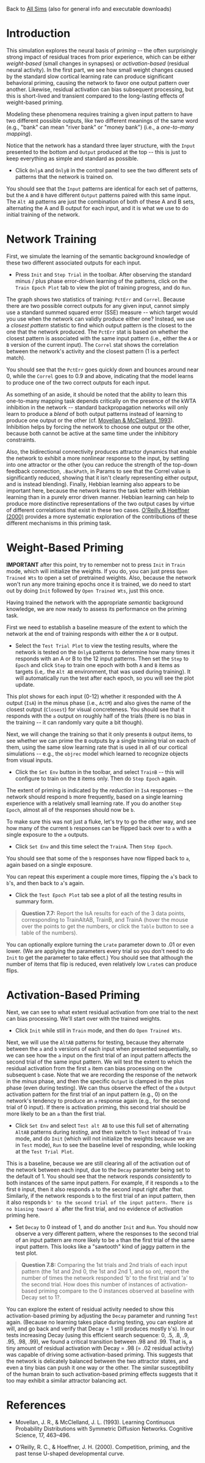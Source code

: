 Back to [All Sims](https://github.com/CompCogNeuro/sims) (also for general info and executable downloads)

# Introduction

This simulation explores the neural basis of _priming_ -- the often surprisingly strong impact of residual traces from prior experience, which can be either _weight-based_ (small changes in synapses) or _activation-based_ (residual neural activity). In the first part, we see how small weight changes caused by the standard slow cortical learning rate can produce significant behavioral priming, causing the network to favor one output pattern over another. Likewise, residual activation can bias subsequent processing, but this is short-lived and transient compared to the long-lasting effects of weight-based priming.

Modeling these phenomena requires training a given input pattern to have two different possible outputs, like two different meanings of the same word (e.g., "bank" can mean "river bank" or "money bank") (i.e., a *one-to-many mapping*).  

Notice that the network has a standard three layer structure, with the `Input` presented to the bottom and `Output` produced at the top -- this is just to keep everything as simple and standard as possible.

* Click `OnlyA` and `OnlyB` in the control panel to see the two different sets of patterns that the network is trained on.

You should see that the `Input` patterns are identical for each set of patterns, but the `A` and `B` have different `Output` patterns paired with this same input. The `Alt AB` patterns are just the combination of both of these A and B sets, alternating the A and B output for each input, and it is what we use to do initial training of the network.

# Network Training

First, we simulate the learning of the semantic background knowledge of these two different associated outputs for each input.

* Press `Init` and `Step Trial` in the toolbar. After observing the standard minus / plus phase error-driven learning of the patterns, click on the `Train Epoch Plot` tab to view the plot of training progress, and do `Run`.

The graph shows two statistics of training: `PctErr` and `Correl`.  Because there are two possible correct outputs for any given input, cannot simply use a standard summed squared error (SSE) measure -- which target would you use when the network can validly produce either one?  Instead, we use a _closest pattern_ statistic to find which output pattern is the closest to the one that the network produced. The `PctErr` stat is based on whether the closest pattern is associated with the same input pattern (i.e., either the `A` or `B` version of the current input).  The `Correl` stat shows the correlation between the network's activity and the closest pattern (1 is a perfect match).  

You should see that the `PctErr` goes quickly down and bounces around near 0, while the `Correl` goes to 0.9 and above, indicating that the model learns to produce one of the two correct outputs for each input.

As something of an aside, it should be noted that the ability to learn this one-to-many mapping task depends critically on the presence of the kWTA inhibition in the network -- standard backpropagation networks will only learn to produce a _blend_ of both output patterns instead of learning to produce one output or the other (cf. [Movellan & McClelland, 1993](#references)). Inhibition helps by forcing the network to choose one output or the other, because both cannot be active at the same time under the inhibitory constraints.

Also, the bidirectional connectivity produces attractor dynamics that enable the network to exhibit a more nonlinear response to the input, by settling into one attractor or the other (you can reduce the strength of the top-down feedback connection, `.BackPath`, in Params to see that the Correl value is significantly reduced, showing that it isn't clearly representing either output, and is instead blending).  Finally, Hebbian learning also appears to be important here, because the network learns the task better with Hebbian learning than in a purely error driven manner. Hebbian learning can help to produce more distinctive representations of the two output cases by virtue of different correlations that exist in these two cases. [O'Reilly & Hoeffner (2000)](#references) provides a more systematic exploration of the contributions of these different mechanisms in this priming task. 

# Weight-Based Priming

**IMPORTANT** after this point, try to remember not to press `Init` in `Train` mode, which will initialize the weights. If you do, you can just press `Open Trained Wts` to open a set of pretrained weights.  Also, because the network won't run any more training epochs once it is trained, we do need to start out by doing `Init` followed by `Open Trained Wts`, just this once.

Having trained the network with the appropriate _semantic_ background knowledge, we are now ready to assess its performance on the priming task. 

First we need to establish a baseline measure of the extent to which the network at the end of training responds with either the `A` or `B` output.

* Select the `Test Trial Plot` to view the testing results, where the network is tested on the `OnlyA` patterns to determine how many times it responds with an A or B to the 12 input patterns. Then set the `Step` to `Epoch` and click `Step` to train one epoch with both `A` and `B` items as targets (i.e,. the `Alt AB` environment, that was used during training). It will automatically run the test after each epoch, so you will see the plot update.

This plot shows for each input (0-12) whether it responded with the A output (`IsA`) in the minus phase (i.e., `ActM`) and also gives the name of the closest output (`Closest`) for visual concreteness.  You should see that it responds with the `a` output on roughly half of the trials (there is no bias in the training -- it can randomly vary quite a bit though).

Next, we will change the training so that it only presents `B` output items, to see whether we can prime the `B` outputs by a single training trial on each of them, using the same slow learning rate that is used in all of our cortical simulations -- e.g., the `objrec` model which learned to recognize objects from visual inputs.

* Click the `Set Env` button in the toolbar, and select `TrainB` -- this will configure to train on the `B` items only. Then do `Step Epoch` again.

The extent of priming is indicated by the *reduction* in `IsA` responses -- the network should respond `b` more frequently, based on a single learning experience with a relatively small learning rate. If you do another `Step Epoch`, almost all of the responses should now be `b`.

To make sure this was not just a fluke, let's try to go the other way, and see how many of the current `b` responses can be flipped back over to `a` with a single exposure to the `a` outputs.

* Click `Set Env` and this time select the `TrainA`.  Then `Step Epoch`.

You should see that some of the `b` responses have now flipped back to `a`, again based on a single exposure.

You can repeat this experiment a couple more times, flipping the `a`'s back to `b`'s, and then back to `a`'s again.

* Click the `Test Epoch Plot` tab see a plot of all the testing results in summary form. 

> **Question 7.7:** Report the IsA results for each of the 3 data points, corresponding to TrainAltAB, TrainB, and TrainA (hover the mouse over the points to get the numbers, or click the `Table` button to see a table of the numbers).

You can optionally explore turning the `Lrate` parameter down to .01 or even lower. (We are applying the parameters every trial so you don't need to do `Init` to get the parameter to take effect.) You should see that although the number of items that flip is reduced, even relatively low `Lrate`s can produce flips.

# Activation-Based Priming

Next, we can see to what extent residual activation from one trial to the next can bias processing. We'll start over with the trained weights.

* Click `Init` while still in `Train` mode, and then do `Open Trained Wts`.

Next, we will use the `AltAB` patterns for testing, because they alternate between the `a` and `b` versions of each input when presented sequentially, so we can see how the `a` input on the first trial of an input pattern affects the second trial of the same input pattern. We will test the extent to which the residual activation from the first `a` item can bias processing on the subsequent `b` case.  Note that we are recording the response of the network in the _minus_ phase, and then the specific `Output` is clamped in the plus phase (even during testing). We can thus observe the effect of the `a` `Output` activation pattern for the first trial of an input pattern (e.g., 0) on the network's tendency to produce an `a` response again (e.g., for the second trial of 0 input). If there is activation priming, this second trial should be more likely to be an `a` than the first trial.

* Click `Set Env` and select `Test alt AB` to use this full set of alternating `AltAB` patterns during _testing_, and then switch to `Test` instead of `Train` mode, and do `Init` (which will not initialize the weights because we are in `Test` mode), `Run` to see the baseline level of responding, while looking at the `Test Trial Plot`.

This is a baseline, because we are still clearing all of the activation out of the network between each input, due to the `Decay` parameter being set to the default of 1. You should see that the network responds _consistently_ to both instances of the same input pattern. For example, if it responds `a` to the first `0` input, then it also responds `a` to the second input right after that. Similarly, if the network responds `b` to the first trial of an input pattern, then it also responds `b' to the second trial of the input pattern. There is no biasing toward `a` after the first trial, and no evidence of activation priming here.

* Set `Decay` to 0 instead of 1, and do another `Init` and `Run`. You should now observe a very different pattern, where the responses to the second trial of an input pattern are more likely to be `a` than the first trial of the same input pattern. This looks like a "sawtooth" kind of jaggy pattern in the test plot.

> **Question 7.8:** Comparing the 1st trials and 2nd trials of each input pattern (the 1st and 2nd 0, the 1st and 2nd 1, and so on), report the number of times the network responded 'b' to the first trial and 'a' to the second trial. How does this number of instances of activation-based priming compare to the 0 instances observed at baseline with Decay set to 1?.

You can explore the extent of residual activity needed to show this activation-based priming by adjusting the `Decay` parameter and running `Test` again. (Because no learning takes place during testing, you can explore at will, and go back and verify that Decay = 1 still produces mostly `b`'s).  In our tests increasing Decay (using this efficient search sequence: 0, .5, .8, .9, .95, .98, .99), we found a critical transition between .98 and .99. That is, a tiny amount of residual activation with Decay = .98 (= .02 residual activity) was capable of driving some activation-based priming. This suggests that the network is delicately balanced between the two attractor states, and even a tiny bias can push it one way or the other. The similar susceptibility of the human brain to such activation-based priming effects suggests that it too may exhibit a similar attractor balancing act.

# References

* Movellan, J. R., & McClelland, J. L. (1993). Learning Continuous Probability Distributions with Symmetric Diffusion Networks. Cognitive Science, 17, 463–496.

* O’Reilly, R. C., & Hoeffner, J. H. (2000). Competition, priming, and the past tense U-shaped developmental curve.

